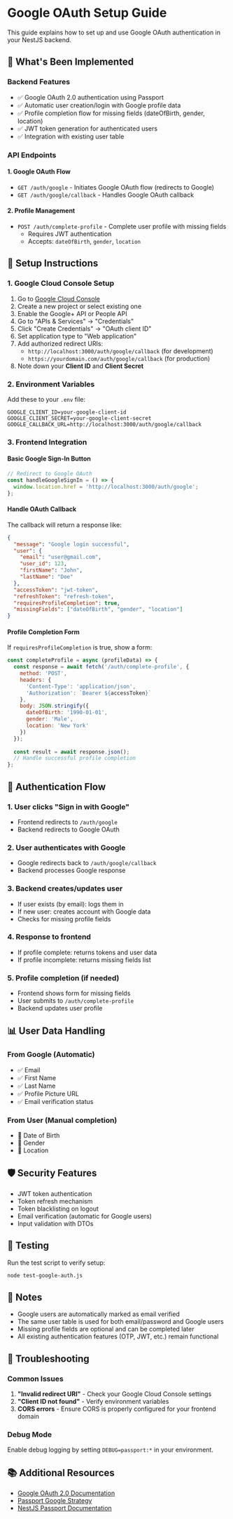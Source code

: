 # Google OAuth Setup Guide

This guide explains how to set up and use Google OAuth authentication in your NestJS backend.

## 🚀 What's Been Implemented

### Backend Features
- ✅ Google OAuth 2.0 authentication using Passport
- ✅ Automatic user creation/login with Google profile data
- ✅ Profile completion flow for missing fields (dateOfBirth, gender, location)
- ✅ JWT token generation for authenticated users
- ✅ Integration with existing user table

### API Endpoints

#### 1. Google OAuth Flow
- `GET /auth/google` - Initiates Google OAuth flow (redirects to Google)
- `GET /auth/google/callback` - Handles Google OAuth callback

#### 2. Profile Management
- `POST /auth/complete-profile` - Complete user profile with missing fields
  - Requires JWT authentication
  - Accepts: `dateOfBirth`, `gender`, `location`

## 🔧 Setup Instructions

### 1. Google Cloud Console Setup

1. Go to [Google Cloud Console](https://console.developers.google.com/)
2. Create a new project or select existing one
3. Enable the Google+ API or People API
4. Go to "APIs & Services" → "Credentials"
5. Click "Create Credentials" → "OAuth client ID"
6. Set application type to "Web application"
7. Add authorized redirect URIs:
   - `http://localhost:3000/auth/google/callback` (for development)
   - `https://yourdomain.com/auth/google/callback` (for production)
8. Note down your **Client ID** and **Client Secret**

### 2. Environment Variables

Add these to your `.env` file:
```env
GOOGLE_CLIENT_ID=your-google-client-id
GOOGLE_CLIENT_SECRET=your-google-client-secret
GOOGLE_CALLBACK_URL=http://localhost:3000/auth/google/callback
```

### 3. Frontend Integration

#### Basic Google Sign-In Button
```javascript
// Redirect to Google OAuth
const handleGoogleSignIn = () => {
  window.location.href = 'http://localhost:3000/auth/google';
};
```

#### Handle OAuth Callback
The callback will return a response like:
```json
{
  "message": "Google login successful",
  "user": {
    "email": "user@gmail.com",
    "user_id": 123,
    "firstName": "John",
    "lastName": "Doe"
  },
  "accessToken": "jwt-token",
  "refreshToken": "refresh-token",
  "requiresProfileCompletion": true,
  "missingFields": ["dateOfBirth", "gender", "location"]
}
```

#### Profile Completion Form
If `requiresProfileCompletion` is true, show a form:
```javascript
const completeProfile = async (profileData) => {
  const response = await fetch('/auth/complete-profile', {
    method: 'POST',
    headers: {
      'Content-Type': 'application/json',
      'Authorization': `Bearer ${accessToken}`
    },
    body: JSON.stringify({
      dateOfBirth: '1990-01-01',
      gender: 'Male',
      location: 'New York'
    })
  });
  
  const result = await response.json();
  // Handle successful profile completion
};
```

## 🔄 Authentication Flow

### 1. User clicks "Sign in with Google"
- Frontend redirects to `/auth/google`
- Backend redirects to Google OAuth

### 2. User authenticates with Google
- Google redirects back to `/auth/google/callback`
- Backend processes Google response

### 3. Backend creates/updates user
- If user exists (by email): logs them in
- If new user: creates account with Google data
- Checks for missing profile fields

### 4. Response to frontend
- If profile complete: returns tokens and user data
- If profile incomplete: returns missing fields list

### 5. Profile completion (if needed)
- Frontend shows form for missing fields
- User submits to `/auth/complete-profile`
- Backend updates user profile

## 📊 User Data Handling

### From Google (Automatic)
- ✅ Email
- ✅ First Name
- ✅ Last Name
- ✅ Profile Picture URL
- ✅ Email verification status

### From User (Manual completion)
- 📝 Date of Birth
- 📝 Gender
- 📝 Location

## 🛡️ Security Features

- JWT token authentication
- Token refresh mechanism
- Token blacklisting on logout
- Email verification (automatic for Google users)
- Input validation with DTOs

## 🧪 Testing

Run the test script to verify setup:
```bash
node test-google-auth.js
```

## 📝 Notes

- Google users are automatically marked as email verified
- The same user table is used for both email/password and Google users
- Missing profile fields are optional and can be completed later
- All existing authentication features (OTP, JWT, etc.) remain functional

## 🚨 Troubleshooting

### Common Issues
1. **"Invalid redirect URI"** - Check your Google Cloud Console settings
2. **"Client ID not found"** - Verify environment variables
3. **CORS errors** - Ensure CORS is properly configured for your frontend domain

### Debug Mode
Enable debug logging by setting `DEBUG=passport:*` in your environment.

## 📚 Additional Resources

- [Google OAuth 2.0 Documentation](https://developers.google.com/identity/protocols/oauth2)
- [Passport Google Strategy](https://github.com/jaredhanson/passport-google-oauth20)
- [NestJS Passport Documentation](https://docs.nestjs.com/security/authentication) 